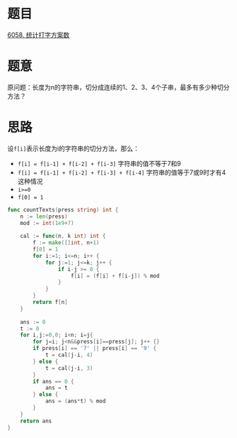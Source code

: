 # 题目
[6058. 统计打字方案数](https://leetcode-cn.com/problems/count-number-of-texts/)

# 题意
原问题：长度为n的字符串，切分成连续的1、2、3、4个子串，最多有多少种切分方法？


# 思路
设`f[i]`表示长度为i的字符串的切分方法，那么：
- `f[i] = f[i-1] + f[i-2] + f[i-3]` 字符串的值不等于7和9
- `f[i] = f[i-1] + f[i-2] + f[i-3] + f[i-4]`  字符串的值等于7或9时才有4这种情况
- `i>=0` 
- `f[0] = 1`


```go
func countTexts(press string) int {
    n := len(press)
    mod := int(1e9+7)
    
    cal := func(n, k int) int {
        f := make([]int, n+1)
        f[0] = 1 
        for i:=1; i<=n; i++ {
            for j:=1; j<=k; j++ {
                if i-j >= 0 {
                    f[i] = (f[i] + f[i-j]) % mod 
                }
            }
        }
        return f[n]
    }
    
    ans := 0
    t := 0
    for i,j:=0,0; i<n; i=j{
        for j=i; j<n&&press[i]==press[j]; j++ {}
        if press[i] == '7' || press[i] == '9' {
            t = cal(j-i, 4)
        } else {
            t = cal(j-i, 3)
        }     
        if ans == 0 {
            ans = t 
        } else {
            ans = (ans*t) % mod  
        }
    }
    return ans 
}

```
